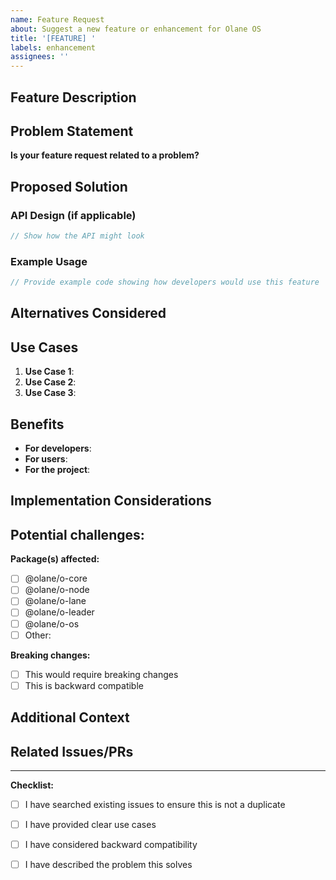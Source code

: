 ```yaml
---
name: Feature Request
about: Suggest a new feature or enhancement for Olane OS
title: '[FEATURE] '
labels: enhancement
assignees: ''
---
```


## Feature Description

<!-- Clear and concise description of the feature you'd like to see -->

## Problem Statement

<!-- What problem does this feature solve? What use case does it address? -->

**Is your feature request related to a problem?**
<!-- e.g., "I'm always frustrated when..." -->

## Proposed Solution

<!-- Describe how you'd like this feature to work -->

### API Design (if applicable)

```typescript
// Show how the API might look
```

### Example Usage

```typescript
// Provide example code showing how developers would use this feature
```

## Alternatives Considered

<!-- Describe alternative solutions or features you've considered -->

## Use Cases

<!-- Provide specific use cases where this feature would be valuable -->

1. **Use Case 1**: 
2. **Use Case 2**: 
3. **Use Case 3**: 

## Benefits

<!-- What benefits would this feature provide? -->

- **For developers**: 
- **For users**: 
- **For the project**: 

## Implementation Considerations

<!-- Optional: Technical details or implementation thoughts -->

**Potential challenges:**
- 

**Package(s) affected:**
- [ ] @olane/o-core
- [ ] @olane/o-node
- [ ] @olane/o-lane
- [ ] @olane/o-leader
- [ ] @olane/o-os
- [ ] Other: 

**Breaking changes:**
- [ ] This would require breaking changes
- [ ] This is backward compatible

## Additional Context

<!-- Add any other context, screenshots, or examples -->

## Related Issues/PRs

<!-- Link to related issues or pull requests -->

---

**Checklist:**
- [ ] I have searched existing issues to ensure this is not a duplicate
- [ ] I have provided clear use cases
- [ ] I have considered backward compatibility
- [ ] I have described the problem this solves

